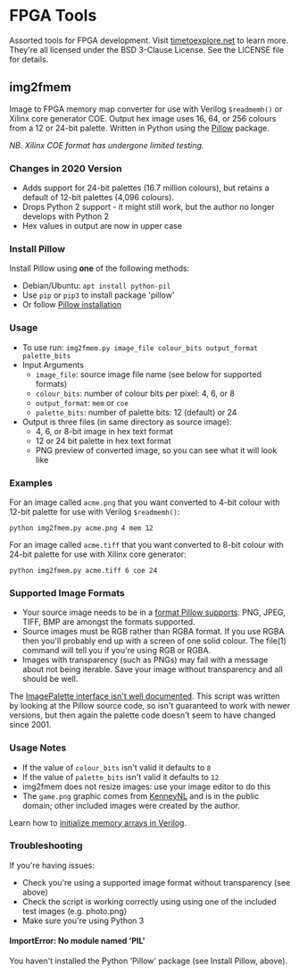# FPGA Tools

Assorted tools for FPGA development. Visit [timetoexplore.net](http://timetoexplore.net) to learn more.
They're all licensed under the BSD 3-Clause License. See the LICENSE file for details.

## img2fmem

Image to FPGA memory map converter for use with Verilog `$readmemh()` or Xilinx core generator COE.
Output hex image uses 16, 64, or 256 colours from a 12 or 24-bit palette.
Written in Python using the [Pillow](https://pillow.readthedocs.io) package.

_NB. Xilinx COE format has undergone limited testing._

### Changes in 2020 Version

* Adds support for 24-bit palettes (16.7 million colours), but retains a default of 12-bit palettes (4,096 colours).
* Drops Python 2 support - it might still work, but the author no longer develops with Python 2
* Hex values in output are now in upper case

### Install Pillow

Install Pillow using **one** of the following methods:

* Debian/Ubuntu: `apt install python-pil`
* Use `pip` or `pip3` to install package 'pillow'
* Or follow [Pillow installation](https://pillow.readthedocs.io/en/stable/installation.html)

### Usage

* To use run: `img2fmem.py image_file colour_bits output_format palette_bits`
* Input Arguments
  * `image_file`: source image file name (see below for supported formats)
  * `colour_bits`: number of colour bits per pixel: 4, 6, or 8
  * `output_format`: `mem` or `coe`
  * `palette_bits`: number of palette bits: 12 (default) or 24
* Output is three files (in same directory as source image):
  * 4, 6, or 8-bit image in hex text format
  * 12 or 24 bit palette in hex text format
  * PNG preview of converted image, so you can see what it will look like

### Examples

For an image called `acme.png` that you want converted to 4-bit colour with 12-bit palette for use with Verilog `$readmemh()`:

    python img2fmem.py acme.png 4 mem 12

For an image called `acme.tiff` that you want converted to 8-bit colour with 24-bit palette for use with Xilinx core generator:

    python img2fmem.py acme.tiff 6 coe 24

### Supported Image Formats

* Your source image needs to be in a [format Pillow supports](http://pillow.readthedocs.io/en/latest/handbook/image-file-formats.html): PNG, JPEG, TIFF, BMP are amongst the formats supported.
* Source images must be RGB rather than RGBA format. If you use RGBA then you'll probably end up with a screen of one solid colour. The file(1) command will tell you if you're using RGB or RGBA.
* Images with transparency (such as PNGs) may fail with a message about not being iterable. Save your image without transparency and all should be well.

The [ImagePalette interface isn't well documented](https://pillow.readthedocs.io/en/stable/reference/ImagePalette.html). This script was written by looking at the Pillow source code, so isn't guaranteed to work with newer versions, but then again the palette code doesn't seem to have changed since 2001.

### Usage Notes

* If the value of `colour_bits` isn't valid it defaults to `8`
* If the value of `palette_bits` isn't valid it defaults to `12`
* img2fmem does not resize images: use your image editor to do this
* The `game.png` graphic comes from [KenneyNL](https://opengameart.org/content/space-shooter-redux) and is in the public domain; other included images were created by the author.

Learn how to [initialize memory arrays in Verilog](https://timetoexplore.net/blog/initialize-memory-in-verilog).

### Troubleshooting

If you're having issues:

* Check you're using a supported image format without transparency (see above)
* Check the script is working correctly using using one of the included test images (e.g. photo.png)
* Make sure you're using Python 3

#### ImportError: No module named 'PIL'

You haven't installed the Python 'Pillow' package (see Install Pillow, above).
